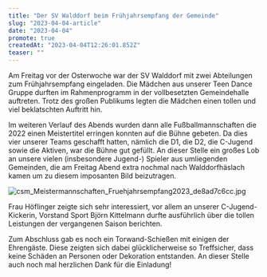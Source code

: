 ```yaml
---
title: "Der SV Walddorf beim Frühjahrsempfang der Gemeinde"
slug: "2023-04-04-article"
date: "2023-04-04"
promote: true
createdAt: "2023-04-04T12:26:01.852Z"
teaser: ""
---
```

Am Freitag vor der Osterwoche war der SV Walddorf mit zwei Abteilungen zum Frühjahrsempfang eingeladen.
Die Mädchen aus unserer Teen Dance Gruppe durften im Rahmenprogramm in der vollbesetzten Gemeindehalle auftreten.
Trotz des großen Publikums legten die Mädchen einen tollen und viel beklatschten Auftritt hin.


Im weiteren Verlauf des Abends wurden dann alle Fußballmannschaften die 2022 einen Meistertitel erringen konnten auf die Bühne gebeten.
Da dies vier unserer Teams geschafft hatten, nämlich die D1, die D2, die C-Jugend sowie die Aktiven, war die Bühne gut gefüllt.
An dieser Stelle ein großes Lob an unsere vielen (insbesondere Jugend-) Spieler aus umliegenden Gemeinden, die am Freitag Abend extra nochmal nach Walddorfhäslach kamen um zu diesem imposanten Bild beizutragen.

![csm_Meistermannschaften_Fruehjahrsempfang2023_de8ad7c6cc.jpg](/uploads/csm_Meistermannschaften_Fruehjahrsempfang2023_de8ad7c6cc_4ee7dda114.jpg)

Frau Höflinger zeigte sich sehr interessiert, vor allem an unserer C-Jugend-Kickerin, Vorstand Sport Björn Kittelmann durfte ausführlich über die tollen Leistungen der vergangenen Saison berichten.

Zum Abschluss gab es noch ein Torwand-Schießen mit einigen der Ehrengäste. Diese zeigten sich dabei glücklicherweise so Treffsicher, dass keine Schäden an Personen oder Dekoration entstanden.
An dieser Stelle auch noch mal herzlichen Dank für die Einladung!
